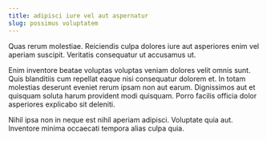 ```yaml
---
title: adipisci iure vel aut aspernatur
slug: possimus voluptatem
---
```


Quas rerum molestiae. Reiciendis culpa dolores iure aut asperiores enim vel aperiam suscipit. Veritatis consequatur ut accusamus ut.

Enim inventore beatae voluptas voluptas veniam dolores velit omnis sunt. Quis blanditiis cum repellat eaque nisi consequatur dolorem et. In totam molestias deserunt eveniet rerum ipsam non aut earum. Dignissimos aut et quisquam soluta harum provident modi quisquam. Porro facilis officia dolor asperiores explicabo sit deleniti.

Nihil ipsa non in neque est nihil aperiam adipisci. Voluptate quia aut. Inventore minima occaecati tempora alias culpa quia.
